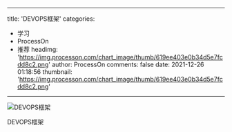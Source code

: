 
---
title: 'DEVOPS框架'
categories: 
 - 学习
 - ProcessOn
 - 推荐
headimg: 'https://img.processon.com/chart_image/thumb/619ee403e0b34d5e7fcdd8c2.png'
author: ProcessOn
comments: false
date: 2021-12-26 01:18:56
thumbnail: 'https://img.processon.com/chart_image/thumb/619ee403e0b34d5e7fcdd8c2.png'
---

<div>   
<img class="thumb" alt="DEVOPS框架" src="https://img.processon.com/chart_image/thumb/619ee403e0b34d5e7fcdd8c2.png" referrerpolicy="no-referrer">
<p>DEVOPS框架</p>  
</div>
            